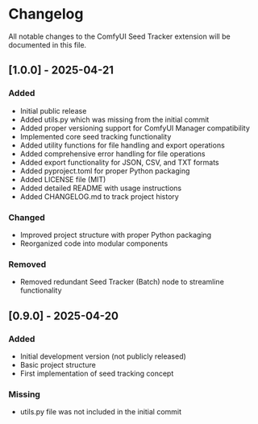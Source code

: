 # Changelog

All notable changes to the ComfyUI Seed Tracker extension will be documented in this file.

## [1.0.0] - 2025-04-21

### Added
- Initial public release
- Added utils.py which was missing from the initial commit
- Added proper versioning support for ComfyUI Manager compatibility
- Implemented core seed tracking functionality
- Added utility functions for file handling and export operations
- Added comprehensive error handling for file operations
- Added export functionality for JSON, CSV, and TXT formats
- Added pyproject.toml for proper Python packaging
- Added LICENSE file (MIT)
- Added detailed README with usage instructions
- Added CHANGELOG.md to track project history

### Changed
- Improved project structure with proper Python packaging
- Reorganized code into modular components

### Removed
- Removed redundant Seed Tracker (Batch) node to streamline functionality

## [0.9.0] - 2025-04-20

### Added
- Initial development version (not publicly released)
- Basic project structure
- First implementation of seed tracking concept

### Missing
- utils.py file was not included in the initial commit